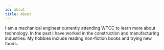 ```yaml
---
id: about
title: About
---
```


I am a mechanical engineer currently attending WTCC to learn more about technology.
In the past I have worked in the construction and manufacturing industries. 
My hobbies include reading non-fiction books and trying new foods.


